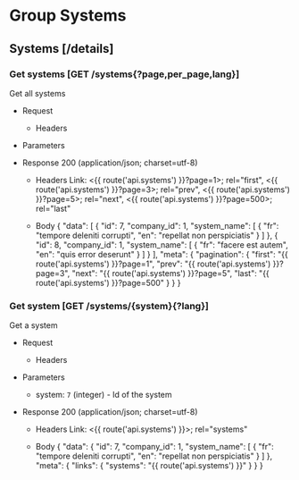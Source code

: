 # Group Systems

## Systems [/details]


### Get systems [GET /systems{?page,per_page,lang}]
Get all systems

+ Request
    + Headers
        <!-- include(requests/_headers.md) -->

+ Parameters
    <!-- include(requests/parameters/_pagination.md) -->
    <!-- include(requests/parameters/_language.md) -->

+ Response 200 (application/json; charset=utf-8)
    + Headers
        Link: <{{ route('api.systems') }}?page=1>; rel="first", <{{ route('api.systems') }}?page=3>; rel="prev", <{{ route('api.systems') }}?page=5>; rel="next", <{{ route('api.systems') }}?page=500>; rel="last"
        <!-- include(responses/headers/_rate.md) -->
    
    + Body
        {
            "data": [
                {
                    "id": 7,
                    "company_id": 1,
                    "system_name": [
                        {
                            "fr": "tempore deleniti corrupti",
                            "en": "repellat non perspiciatis"
                        }
                    ]
                },
                {
                    "id": 8,
                    "company_id": 1,
                    "system_name": [
                        {
                            "fr": "facere est autem",
                            "en": "quis error deserunt"
                        }
                    ]
                }
            ],
            "meta": {
                "pagination": {
                    "first": "{{ route('api.systems') }}?page=1",
                    "prev": "{{ route('api.systems') }}?page=3",
                    "next": "{{ route('api.systems') }}?page=5",
                    "last": "{{ route('api.systems') }}?page=500"
                }
            }
        }

<!-- include(responses/_404.md) -->

<!-- include(responses/_403.md) -->

<!-- include(responses/_400.md) -->


### Get system [GET /systems/{system}{?lang}]
Get a system

+ Request
    + Headers
        <!-- include(requests/_headers.md) -->

+ Parameters
    + system: `7` (integer) - Id of the system
    <!-- include(requests/parameters/_language.md) -->

+ Response 200 (application/json; charset=utf-8)
    + Headers
        Link: <{{ route('api.systems') }}>; rel="systems"
        <!-- include(responses/headers/_rate.md) -->

    + Body
        {
            "data": {
                "id": 7,
                "company_id": 1,
                "system_name": [
                    {
                        "fr": "tempore deleniti corrupti",
                        "en": "repellat non perspiciatis"
                    }
                ]
            },
            "meta": {
                "links": {
                    "systems": "{{ route('api.systems') }}"
                }
            }
        }

<!-- include(responses/_404.md) -->

<!-- include(responses/_403.md) -->

<!-- include(responses/_400.md) -->
